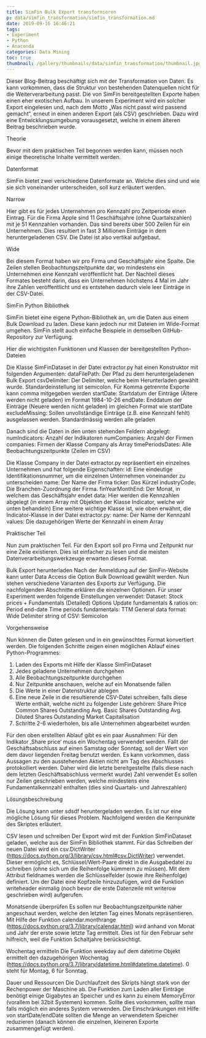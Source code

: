 ```yaml
---
title: SimFin Bulk Export transformieren
p: data/simfin_transformation/simfin_transformation.md
date: 2019-09-16 16:46:21
tags:
- Experiment
- Python
- Anaconda
categories: Data Mining
toc: true
thumbnail: /gallery/thumbnails/data/simfin_transformation/thumbnail.jpg
---
```

Dieser Blog-Beitrag beschäftigt sich mit der Transformation von Daten. Es kann vorkommen, dass die Struktur von bestehenden Datenquellen nicht für die Weiterverarbeitung passt. Die von SimFin bereitgestellten Exporte haben einen eher exotischen Aufbau. In unserem Experiment wird ein solcher Export eingelesen und, nach dem Motto „Was nicht passt wird passend gemacht“, erneut in einen anderen Export (als CSV) geschrieben. Dazu wird eine Entwicklungsumgebung vorausgesetzt, welche in einem älteren Beitrag beschrieben wurde.

<!-- more -->

Theorie

Bevor mit dem praktischen Teil begonnen werden kann, müssen noch einige theoretische Inhalte vermittelt werden.

Datenformat

SimFin bietet zwei verschiedene Datenformate an. Welche dies sind und wie sie sich voneinander unterscheiden, soll kurz erläutert werden.

Narrow

Hier gibt es für jedes Unternehmen pro Kennzahl pro Zeitperiode einen Eintrag. Für die Firma Apple sind 11 Geschäftsjahre (ohne Quartalszahlen) mit je 51 Kennzahlen vorhanden. Das sind bereits über 500 Zeilen für ein Unternehmen. Dies resultiert in fast 3 Millionen Einträge in dem heruntergeladenen CSV. Die Datei ist also vertikal aufgebaut.

Wide

Bei diesem Format haben wir pro Firma und Geschäftsjahr eine Spalte. Die Zeilen stellen Beobachtungszeitpunkte dar, wo mindestens ein Unternehmen eine Kennzahl veröffentlicht hat. Der Nachteil dieses Formates besteht darin, dass ein Unternehmen höchstens 4 Mal im Jahr ihre Zahlen veröffentlicht und es entstehen dadurch viele leer Einträge in der CSV-Datei.

SimFin Python Bibliothek

SimFin bietet eine eigene Python-Bibliothek an, um die Daten aus einem Bulk Download zu laden. Diese kann jedoch nur mit Dateien im Wide-Format umgehen. SimFin stellt auch einfache Beispiele in demselben GitHub-Repository zur Verfügung.

Hier die wichtigsten Funktionen und Klassen der bereitgestellten Python-Dateien

Die Klasse SimFinDataset in der Datei extractor.py hat einen Konstruktor mit folgenden Argumenten:
dataFilePath: Der Pfad zu dem heruntergeladenen Bulk Export
csvDelimiter: Der Delimiter, welche beim Herunterladen gewählt wurde. Standardeinstellung ist semicolon. Für Komma getrennte Exporte kann comma mitgegeben werden
startDate: Startdatum der Einträge (Ältere werden nicht geladen) im Format 1984-10-26
endDate: Enddatum der Einträge (Neuere werden nicht geladen) im gleichen Format wie startDate
excludeMissing: Sollen unvollständige Einträge (z.B. eine Kennzahl fehlt) ausgelassen werden. Standardmässig werden alle geladen

Danach sind die Daten in den unten stehenden Feldern abgelegt:
numIndicators: Anzahl der Indikatoren
numCompanies: Anzahl der Firmen
companies: Firmen der Klasse Company als Array
timePeriodsDates: Alle Beobachtungszeitpunkte (Zeilen im CSV)

Die Klasse Company in der Datei extractor.py repräsentiert ein einzelnes Unternehmen und hat folgende Eigenschaften:
id: Eine eindeutige Identifikationsnummer, um die einzelnen Unternehmen voneinander zu unterscheiden
name: Der Name der Firma
ticker: Das Kürzel
industryCode: Die Branchen-Zuordnung der Firma.
finYearMonthEnd: Der Monat, in welchem das Geschäftsjahr endet
data: Hier werden die Kennzahlen abgelegt (in einem Array mit Objekten der Klasse Indicator, welche wir unten behandeln)
Eine weitere wichtige Klasse ist, wie oben erwähnt, die Indicator-Klasse in der Datei extractor.py:
name: Der Name der Kennzahl
values: Die dazugehörigen Werte der Kennzahl in einem Array

Praktischer Teil

Nun zum praktischen Teil. Für den Export soll pro Firma und Zeitpunkt nur eine Zeile existieren. Dies ist einfacher zu lesen und die meisten Datenverarbeitungswerkzeuge erwarten dieses Format.

Bulk Export herunterladen
Nach der Anmeldung auf der SimFin-Website kann unter Data Access die Option Bulk Download gewählt werden. Nun stehen verschiedene Varianten des Exports zur Verfügung. Die nachfolgenden  Abschnitte erklären die einzelnen Optionen. Für unser Experiment werden folgende Einstellungen verwendet:
Dataset: Stock prices + Fundamentals (Detailed)
Options
Update fundamentals & ratios on: Period end-date
Time periods fundamentals: TTM
General data format: Wide
Delimiter string of CSV: Semicolon

Vorgehensweise

Nun können die Daten gelesen und in ein gewünschtes Format konvertiert werden. Die folgenden Schritte zeigen einen möglichen Ablauf eines Python-Programmes:

1. Laden des Exports mit Hilfe der Klasse SimFinDataset
2. Jedes geladene Unternehmen durchgehen
3. Alle Beobachtungszeitpunkte durchgehen
4. Nur Zeitpunkte anschauen, welche auf ein Monatsende fallen
5. Die Werte in einer Datenstruktur ablegen
6. Eine neue Zeile in die resultierende CSV-Datei schreiben, falls diese Werte enthält, welche nicht zu folgender Liste gehören:
Share Price
Common Shares Outstanding
Avg. Basic Shares Outstanding
Avg. Diluted Shares Outstanding
Market Capitalisation
7. Schritte 2-6 wiederholen, bis alle Unternehmen abgearbeitet wurden

Für den oben erstellten Ablauf gibt es ein paar Ausnahmen:
Für den Indikator ‚Share price‘ muss ein Wochentag verwendet werden. Fällt der Geschäftsabschluss auf einen Samstag oder Sonntag, soll der Wert von dem davor liegenden Freitag benutzt werden.
Es kann vorkommen, dass Aussagen zu den ausstehenden Aktien nicht am Tag des Abschlusses protokolliert werden. Daher wird die letzte bereitgestellte (falls diese nach dem letzten Geschäftsabschluss vermerkt wurde) Zahl verwendet
Es sollen nur Zeilen geschrieben werden, welche mindestens eine Fundamentalkennzahl enthalten (dies sind Quartals- und Jahreszahlen)


Lösungsbeschreibung

Die Lösung kann unter sdsdf heruntergeladen werden. Es ist nur eine mögliche Lösung für dieses Problem. Nachfolgend werden die Kernpunkte des Skriptes erläutert.

CSV lesen und schreiben
Der Export wird mit der Funktion SimFinDataset geladen, welche aus der SimFin Bibliothek stammt. Für das Schreiben der neuen Datei wird ein csv.DictWriter (https://docs.python.org/3/library/csv.html#csv.DictWriter) verwendet. Dieser ermöglicht es, Schlüssel/Wert-Paare direkt in die Ausgabedatei zu schreiben (ohne sich um die Reihenfolge kümmern zu müssen). Mit dem Attribut fieldnames werden die Schlüsselfelder (sowie ihre Reihenfolge) definiert. Um der Datei eine Kopfzeile hinzuzufügen, wird die Funktion writeheader einmalig (noch bevor die erste Datenzeile mit writerow geschrieben wird) aufgerufen.

Monatsende überprüfen
Es sollen nur Beobachtungszeitpunkte näher angeschaut werden, welche den letzten Tag eines Monats repräsentieren. Mit Hilfe der Funktion calendar.monthrange (https://docs.python.org/3.7/library/calendar.html) wird anhand von Monat und Jahr der erste sowie letzte Tag ermittelt. Dies ist für den Februar sehr hilfreich, weil die Funktion Schaltjahre berücksichtigt.

Wochentag ermitteln
Die Funktion weekday auf dem datetime Objekt ermittelt den dazugehörigen Wochentag (https://docs.python.org/3.7/library/datetime.html#datetime.datetime). 0 steht für Montag, 6 für Sonntag.

Dauer und Ressourcen
Die Durchlaufzeit des Skripts hängt stark von der Rechenpower der Maschine ab. Die Funktion zum Laden aller Einträge benötigt einige Gigabytes an Speicher und es kann zu einem MemoryError (vorallem bei 32bit Systemen) kommen. Sollte dies vorkommen, sollte man falls möglich ein anderes System verwenden. Die Einschränkungen mit Hilfe von startDate/endDate sollten die Menge an verwendetem Speicher reduzieren (danach können die einzelnen, kleineren Exporte zusammengefügt werden).
